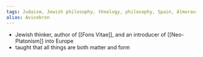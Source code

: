 ```yaml
---
tags: Judaism, Jewish philosophy, theology, philosophy, Spain, Almoravids, 1000s
alias: Avicebron
---
```


- Jewish thinker, author of [[Fons Vitae]], and an introducer of [[Neo-Platonism]] into Europe
- taught that all things are both matter and form